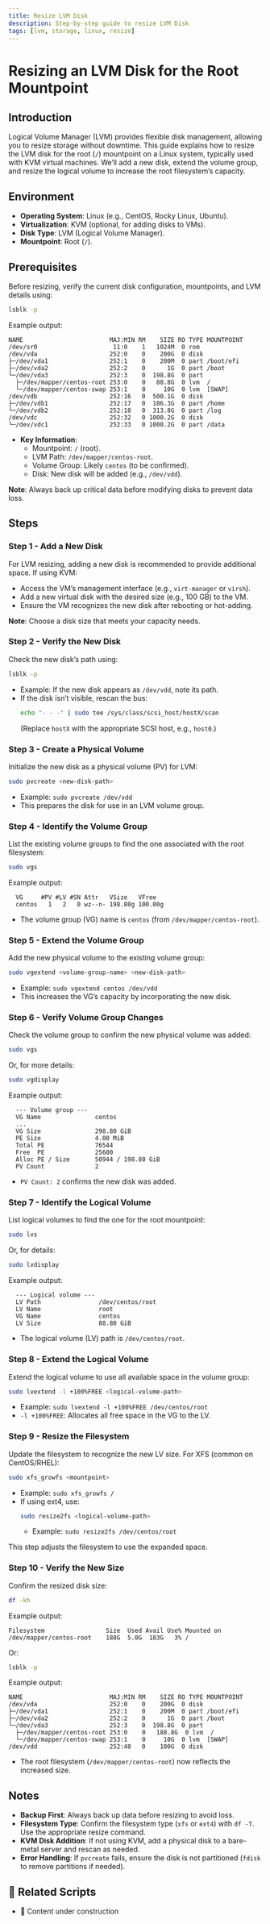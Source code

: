 ```yaml
---
title: Resize LVM Disk
description: Step-by-step guide to resize LVM Disk
tags: [lvm, storage, linux, resize]
---
```


# Resizing an LVM Disk for the Root Mountpoint

## Introduction
Logical Volume Manager (LVM) provides flexible disk management, allowing you to resize storage without downtime. This guide explains how to resize the LVM disk for the root (`/`) mountpoint on a Linux system, typically used with KVM virtual machines. We’ll add a new disk, extend the volume group, and resize the logical volume to increase the root filesystem’s capacity.

## Environment
- **Operating System**: Linux (e.g., CentOS, Rocky Linux, Ubuntu).
- **Virtualization**: KVM (optional, for adding disks to VMs).
- **Disk Type**: LVM (Logical Volume Manager).
- **Mountpoint**: Root (`/`).

## Prerequisites
Before resizing, verify the current disk configuration, mountpoints, and LVM details using:
```bash
lsblk -p
```

Example output:
```
NAME                        MAJ:MIN RM    SIZE RO TYPE MOUNTPOINT
/dev/sr0                     11:0    1   1024M  0 rom
/dev/vda                    252:0    0    200G  0 disk
├─/dev/vda1                 252:1    0    200M  0 part /boot/efi
├─/dev/vda2                 252:2    0      1G  0 part /boot
└─/dev/vda3                 252:3    0  198.8G  0 part
  ├─/dev/mapper/centos-root 253:0    0   88.8G  0 lvm  /
  └─/dev/mapper/centos-swap 253:1    0     10G  0 lvm  [SWAP]
/dev/vdb                    252:16   0  500.1G  0 disk
├─/dev/vdb1                 252:17   0  186.3G  0 part /home
└─/dev/vdb2                 252:18   0  313.8G  0 part /log
/dev/vdc                    252:32   0 1000.2G  0 disk
└─/dev/vdc1                 252:33   0 1000.2G  0 part /data
```
- **Key Information**:
  - Mountpoint: `/` (root).
  - LVM Path: `/dev/mapper/centos-root`.
  - Volume Group: Likely `centos` (to be confirmed).
  - Disk: New disk will be added (e.g., `/dev/vdd`).

**Note**: Always back up critical data before modifying disks to prevent data loss.

## Steps

### Step 1 - Add a New Disk
For LVM resizing, adding a new disk is recommended to provide additional space. If using KVM:
- Access the VM’s management interface (e.g., `virt-manager` or `virsh`).
- Add a new virtual disk with the desired size (e.g., 100 GB) to the VM.
- Ensure the VM recognizes the new disk after rebooting or hot-adding.

**Note**: Choose a disk size that meets your capacity needs.

### Step 2 - Verify the New Disk
Check the new disk’s path using:
```bash
lsblk -p
```
- Example: If the new disk appears as `/dev/vdd`, note its path.
- If the disk isn’t visible, rescan the bus:
  ```bash
  echo "- - -" | sudo tee /sys/class/scsi_host/hostX/scan
  ```
  (Replace `hostX` with the appropriate SCSI host, e.g., `host0`.)

### Step 3 - Create a Physical Volume
Initialize the new disk as a physical volume (PV) for LVM:
```bash
sudo pvcreate <new-disk-path>
```
- Example: `sudo pvcreate /dev/vdd`
- This prepares the disk for use in an LVM volume group.

### Step 4 - Identify the Volume Group
List the existing volume groups to find the one associated with the root filesystem:
```bash
sudo vgs
```
Example output:
```
  VG     #PV #LV #SN Attr   VSize   VFree
  centos   1   2   0 wz--n- 198.80g 100.00g
```
- The volume group (VG) name is `centos` (from `/dev/mapper/centos-root`).

### Step 5 - Extend the Volume Group
Add the new physical volume to the existing volume group:
```bash
sudo vgextend <volume-group-name> <new-disk-path>
```
- Example: `sudo vgextend centos /dev/vdd`
- This increases the VG’s capacity by incorporating the new disk.

### Step 6 - Verify Volume Group Changes
Check the volume group to confirm the new physical volume was added:
```bash
sudo vgs
```
Or, for more details:
```bash
sudo vgdisplay
```
Example output:
```
  --- Volume group ---
  VG Name               centos
  ...
  VG Size               298.80 GiB
  PE Size               4.00 MiB
  Total PE              76544
  Free  PE              25600
  Alloc PE / Size       50944 / 198.80 GiB
  PV Count              2
```
- `PV Count: 2` confirms the new disk was added.

### Step 7 - Identify the Logical Volume
List logical volumes to find the one for the root mountpoint:
```bash
sudo lvs
```
Or, for details:
```bash
sudo lvdisplay
```
Example output:
```
  --- Logical volume ---
  LV Path                /dev/centos/root
  LV Name                root
  VG Name                centos
  LV Size                88.80 GiB
```
- The logical volume (LV) path is `/dev/centos/root`.

### Step 8 - Extend the Logical Volume
Extend the logical volume to use all available space in the volume group:
```bash
sudo lvextend -l +100%FREE <logical-volume-path>
```
- Example: `sudo lvextend -l +100%FREE /dev/centos/root`
- `-l +100%FREE`: Allocates all free space in the VG to the LV.

### Step 9 - Resize the Filesystem
Update the filesystem to recognize the new LV size. For XFS (common on CentOS/RHEL):
```bash
sudo xfs_growfs <mountpoint>
```
- Example: `sudo xfs_growfs /`
- If using ext4, use:
  ```bash
  sudo resize2fs <logical-volume-path>
  ```
  - Example: `sudo resize2fs /dev/centos/root`

This step adjusts the filesystem to use the expanded space.

### Step 10 - Verify the New Size
Confirm the resized disk size:
```bash
df -kh
```
Example output:
```
Filesystem                 Size  Used Avail Use% Mounted on
/dev/mapper/centos-root    188G  5.0G  183G   3% /
```
Or:
```bash
lsblk -p
```
Example output:
```
NAME                        MAJ:MIN RM    SIZE RO TYPE MOUNTPOINT
/dev/vda                    252:0    0    200G  0 disk
├─/dev/vda1                 252:1    0    200M  0 part /boot/efi
├─/dev/vda2                 252:2    0      1G  0 part /boot
└─/dev/vda3                 252:3    0  198.8G  0 part
  ├─/dev/mapper/centos-root 253:0    0   188.8G  0 lvm  /
  └─/dev/mapper/centos-swap 253:1    0     10G  0 lvm  [SWAP]
/dev/vdd                    252:48   0    100G  0 disk
```
- The root filesystem (`/dev/mapper/centos-root`) now reflects the increased size.

## Notes
- **Backup First**: Always back up data before resizing to avoid loss.
- **Filesystem Type**: Confirm the filesystem type (`xfs` or `ext4`) with `df -T`. Use the appropriate resize command.
- **KVM Disk Addition**: If not using KVM, add a physical disk to a bare-metal server and rescan as needed.
- **Error Handling**: If `pvcreate` fails, ensure the disk is not partitioned (`fdisk` to remove partitions if needed).


## 📎 Related Scripts
* 🚧 Content under construction